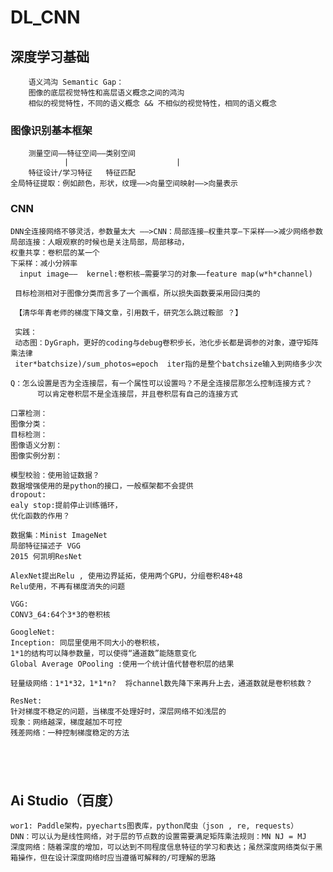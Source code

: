 # DL_CNN

## 深度学习基础
        语义鸿沟 Semantic Gap：
        图像的底层视觉特性和高层语义概念之间的鸿沟
        相似的视觉特性，不同的语义概念 && 不相似的视觉特性，相同的语义概念
### 图像识别基本框架
        测量空间——特征空间——类别空间
                |                        |
        特征设计/学习特征   特征匹配
    全局特征提取：例如颜色，形状，纹理——>向量空间映射——>向量表示
### CNN
```
DNN全连接网络不够灵活，参数量太大 ——>CNN：局部连接—权重共享—下采样——>减少网络参数
局部连接：人眼观察的时候也是关注局部，局部移动，
权重共享：卷积层的某一个
下采样：减小分辨率
  input image——  kernel:卷积核—需要学习的对象——feature map(w*h*channel)
  
 目标检测相对于图像分类而言多了一个画框，所以损失函数要采用回归类的
 
 【清华年青老师的梯度下降文章，引用数千，研究怎么跳过鞍部 ？】
 
 实践：
 动态图：DyGraph，更好的coding与debug卷积步长，池化步长都是调参的对象，遵守矩阵乘法律
 iter*batchsize)/sum_photos=epoch  iter指的是整个batchsize输入到网络多少次

Q：怎么设置是否为全连接层，有一个属性可以设置吗？不是全连接层那怎么控制连接方式？
      可以肯定卷积层不是全连接层，并且卷积层有自己的连接方式
      
口罩检测：
图像分类：
目标检测：
图像语义分割：
图像实例分割：

模型校验：使用验证数据？
数据增强使用的是python的接口，一般框架都不会提供
dropout:
ealy stop:提前停止训练循环，
优化函数的作用？ 

数据集：Minist ImageNet
局部特征描述子 VGG  
2015 何凯明ResNet

AlexNet提出Relu , 使用边界延拓，使用两个GPU，分组卷积48+48
Relu使用，不再有梯度消失的问题

VGG:
CONV3_64:64个3*3的卷积核

GoogleNet:
Inception: 同层里使用不同大小的卷积核，
1*1的结构可以降参数量，可以使得“通道数”能随意变化
Global Average OPooling :使用一个统计值代替卷积层的结果

轻量级网络：1*1*32，1*1*n?  将channel数先降下来再升上去，通道数就是卷积核数？

ResNet:
针对梯度不稳定的问题，当梯度不处理好时，深层网络不如浅层的
现象：网络越深，梯度越加不可控
残差网络：一种控制梯度稳定的方法



 

```

## Ai Studio（百度）

```
wor1: Paddle架构，pyecharts图表库，python爬虫（json , re, requests）
DNN：可以认为是线性网络，对于层的节点数的设置需要满足矩阵乘法规则：MN NJ = MJ
深度网络：随着深度的增加，可以达到不同程度信息特征的学习和表达；虽然深度网络类似于黑箱操作，但在设计深度网络时应当遵循可解释的/可理解的思路

```
